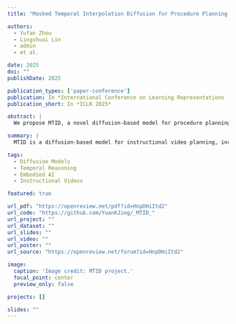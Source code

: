 ```yaml
---
title: "Masked Temporal Interpolation Diffusion for Procedure Planning in Instructional Videos"

authors:
  - Yufan Zhou
  - Lingshuai Lin
  - admin
  - et al.

date: 2025
doi: ""
publishDate: 2025

publication_types: ['paper-conference']
publication: In *International Conference on Learning Representations (ICLR) 2025*
publication_short: In *ICLR 2025*

abstract: |
  We propose MTID, a novel diffusion-based model for procedure planning in instructional videos—predicting coherent action sequences given the start and end observations. Unlike previous works that rely heavily on text-level supervision, MTID introduces a latent space temporal interpolation module to synthesize richer mid-state visual features, improving temporal reasoning. We further design an action-aware mask projection and a task-adaptive masked proximity loss, enabling the model to focus on task-relevant, temporally coherent actions. Our method achieves state-of-the-art performance on multiple benchmarks.

summary: |
  MTID is a diffusion-based model for instructional video planning, incorporating latent temporal interpolation and task-aware masking for improved temporal reasoning.

tags:
  - Diffusion Models
  - Temporal Reasoning
  - Embodied AI
  - Instructional Videos

featured: true

url_pdf: "https://openreview.net/pdf?id=HnpDHiItd2"
url_code: "https://github.com/YuanKJing/_MTID_"
url_project: ""
url_dataset: ""
url_slides: ""
url_video: ""
url_poster: ""
url_source: "https://openreview.net/forum?id=HnpDHiItd2"

image:
  caption: 'Image credit: MTID project.'
  focal_point: center
  preview_only: false

projects: []

slides: ""
---
```

